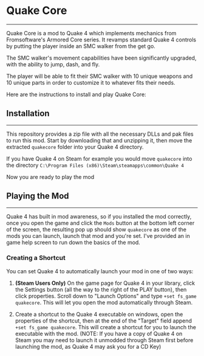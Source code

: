 # Quake Core
---
Quake Core is a mod to Quake 4 which implements mechanics from Fromsoftware's Armored Core series. It revamps standard Quake 4 controls by putting the player inside an SMC walker from the get go.

The SMC walker's movement capabilities have been significantly upgraded, with the ability to jump, dash, and fly.

The player will be able to fit their SMC walker with 10 unique weapons and 10 unique parts in order to customize it to whatever fits their needs.

Here are the instructions to install and play Quake Core:

## Installation
---
This repository provides a zip file with all the necessary DLLs and pak files to run this mod. Start by downloading that and unzipping it, then move the extracted `quakecore` folder into your Quake 4 directory.

If you have Quake 4 on Steam for example you would move `quakecore` into the directory
`C:\Program Files (x86)\Steam\steamapps\common\Quake 4`

Now you are ready to play the mod

## Playing the Mod
---
Quake 4 has built in mod awareness, so if you installed the mod correctly, once you open the game and click the `Mods` button at the bottom left corner of the screen, the resulting pop up should show `quakecore` as one of the mods you can launch, launch that mod and you're set. I've provided an in game help screen to run down the basics of the mod.

### Creating a Shortcut
You can set Quake 4 to automatically launch your mod in one of two ways:

1. **(Steam Users Only)** On the game page for Quake 4 in your library, click the Settings button (all the way to the right of the PLAY button), then click properties. Scroll down to "Launch Options" and type `+set fs_game quakecore`. This will let you open the mod automatically through Steam.
   
2. Create a shortcut to the Quake 4 executable on windows, open the properties of the shortcut, then at the end of the "Target" field append `+set fs_game quakecore`. This will create a shortcut for you to launch the executable with the mod. (NOTE: If you have a copy of Quake 4 on Steam you may need to launch it unmodded through Steam first before launching the mod, as Quake 4 may ask you for a CD Key)

